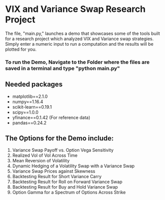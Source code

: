 # VIX and Variance Swap Research Project

The file, "main.py," launches a demo that showcases some of the tools built for a research project which analyzed VIX and Variance swap strategies. Simply enter a numeric input to run a computation and the results will be plotted for you.

### To run the Demo, Navigate to the Folder where the files are saved in a terminal and type "python main.py"

## Needed packages
- matplotlib==2.1.0
- numpy==1.16.4
- scikit-learn==0.19.1
- scipy==1.0.0
- yfinance==0.1.42 (For reference data)
- pandas==0.24.2

## The Options for the Demo include:

1. Variance Swap Payoff vs. Option Vega Sensitivity
2. Realized Vol of Vol Across Time
3. Mean Reversion of Volatility
4. Dynamic Hedging of a Volatility Swap with a Variance Swap
5. Variance Swap Prices against Skewness
6. Backtesting Result for Short Variance Carry
7. Backtesting Result for Roll on Forward Variance Swap
8. Backtesting Result for Buy and Hold Variance Swap
9. Option Gamma for a Spectrum of Options Across Strike
